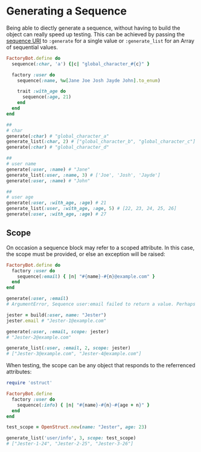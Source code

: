 # Generating a Sequence

Being able to diectly generate a sequence, without having to build the object can really speed up testing. This can be achieved by passing the [sequence URI](sequence-uris.md) to `:generate` for a single value or `:generate_list` for an Array of sequential values.

```ruby
FactoryBot.define do
  sequence(:char, 'a') {|c| "global_character_#{c}" }

  factory :user do
    sequence(:name, %w[Jane Joe Josh Jayde John].to_enum)

    trait :with_age do
      sequence(:age, 21)
    end
  end
end

##
# char
generate(:char) # "global_character_a"
generate_list(:char, 2) # ["global_character_b", "global_character_c"]
generate(:char) # "global_character_d"

##
# user name
generate(:user, :name) # "Jane"
generate_list(:user, :name, 3) # ['Joe', 'Josh', 'Jayde']
generate(:user, :name) # "John"

##
# user age
generate(:user, :with_age, :age) # 21
generate_list(:user, :with_age, :age, 5) # [22, 23, 24, 25, 26]
generate(:user, :with_age, :age) # 27
```

## Scope

On occasion a sequence block may refer to a scoped attribute. In this case, the scope must be provided, or else an exception will be raised:

```ruby
FactoryBot.define do
  factory :user do
    sequence(:email) { |n| "#{name}-#{n}@example.com" }
  end
end

generate(:user, :email)
# ArgumentError, Sequence user:email failed to return a value. Perhaps it needs a scope to operate? (scope: <object>)

jester = build(:user, name: "Jester")
jester.email # "Jester-1@example.com"

generate(:user, :email, scope: jester)
# "Jester-2@example.com"

generate_list(:user, :email, 2, scope: jester)
# ["Jester-3@example.com", "Jester-4@example.com"]
```

When testing, the scope can be any object that responds to the referrenced attributes:

```ruby
require 'ostruct'

FactoryBot.define
  factory :user do
    sequence(:info) { |n| "#{name}-#{n}-#{age + n}" }
  end
end

test_scope = OpenStruct.new(name: "Jester", age: 23)

generate_list('user/info', 3, scope: test_scope)
# ["Jester-1-24", "Jester-2-25", "Jester-3-26"]
```

